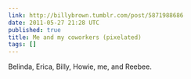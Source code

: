 ```yaml
---
link: http://billybrown.tumblr.com/post/5871988686
date: 2011-05-27 21:28 UTC
published: true
title: Me and my coworkers (pixelated)
tags: []
---
```


Belinda, Erica, Billy, Howie, me, and Reebee.
